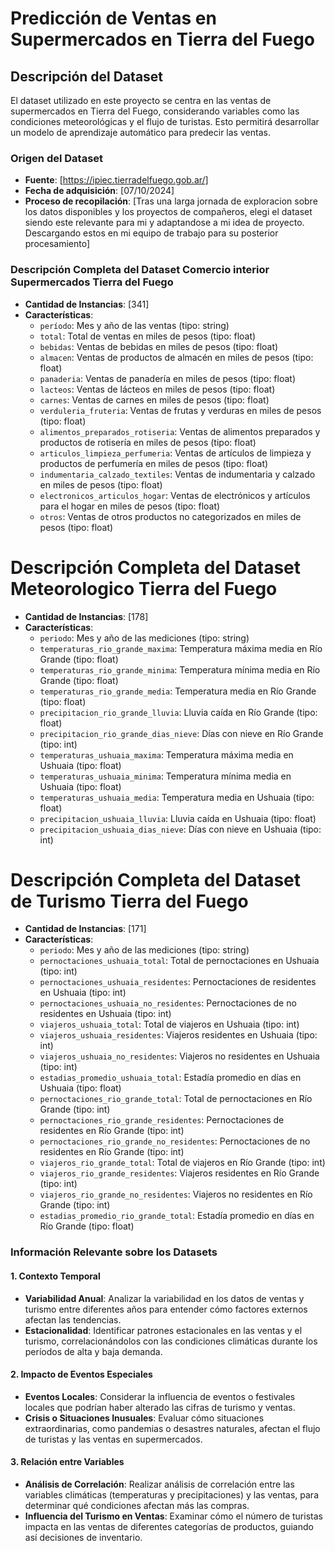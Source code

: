 # Predicción de Ventas en Supermercados en Tierra del Fuego

## Descripción del Dataset

El dataset utilizado en este proyecto se centra en las ventas de supermercados en Tierra del Fuego, considerando variables como las condiciones meteorológicas y el flujo de turistas. Esto permitirá desarrollar un modelo de aprendizaje automático para predecir las ventas.

### Origen del Dataset
- **Fuente**: [https://ipiec.tierradelfuego.gob.ar/]
- **Fecha de adquisición**: [07/10/2024]
- **Proceso de recopilación**: [Tras una larga jornada de exploracion sobre los datos disponibles y los proyectos de compañeros, elegi el dataset siendo este relevante para mi y adaptandose a mi idea de proyecto. Descargando estos en mi equipo de trabajo para su posterior procesamiento]

### Descripción Completa del Dataset Comercio interior Supermercados Tierra del Fuego

- **Cantidad de Instancias**: [341]
- **Características**:
  - `período`: Mes y año de las ventas (tipo: string)
  - `total`: Total de ventas en miles de pesos (tipo: float)
  - `bebidas`: Ventas de bebidas en miles de pesos (tipo: float)
  - `almacen`: Ventas de productos de almacén en miles de pesos (tipo: float)
  - `panaderia`: Ventas de panadería en miles de pesos (tipo: float)
  - `lacteos`: Ventas de lácteos en miles de pesos (tipo: float)
  - `carnes`: Ventas de carnes en miles de pesos (tipo: float)
  - `verduleria_fruteria`: Ventas de frutas y verduras en miles de pesos (tipo: float)
  - `alimentos_preparados_rotiseria`: Ventas de alimentos preparados y productos de rotisería en miles de pesos (tipo: float)
  - `articulos_limpieza_perfumeria`: Ventas de artículos de limpieza y productos de perfumería en miles de pesos (tipo: float)
  - `indumentaria_calzado_textiles`: Ventas de indumentaria y calzado en miles de pesos (tipo: float)
  - `electronicos_articulos_hogar`: Ventas de electrónicos y artículos para el hogar en miles de pesos (tipo: float)
  - `otros`: Ventas de otros productos no categorizados en miles de pesos (tipo: float)

# Descripción Completa del Dataset Meteorologico Tierra del Fuego

- **Cantidad de Instancias**: [178]
- **Características**:
  - `periodo`: Mes y año de las mediciones (tipo: string)
  - `temperaturas_rio_grande_maxima`: Temperatura máxima media en Río Grande (tipo: float)
  - `temperaturas_rio_grande_minima`: Temperatura mínima media en Río Grande (tipo: float)
  - `temperaturas_rio_grande_media`: Temperatura media en Río Grande (tipo: float)
  - `precipitacion_rio_grande_lluvia`: Lluvia caída en Río Grande (tipo: float)
  - `precipitacion_rio_grande_dias_nieve`: Días con nieve en Río Grande (tipo: int)
  - `temperaturas_ushuaia_maxima`: Temperatura máxima media en Ushuaia (tipo: float)
  - `temperaturas_ushuaia_minima`: Temperatura mínima media en Ushuaia (tipo: float)
  - `temperaturas_ushuaia_media`: Temperatura media en Ushuaia (tipo: float)
  - `precipitacion_ushuaia_lluvia`: Lluvia caída en Ushuaia (tipo: float)
  - `precipitacion_ushuaia_dias_nieve`: Días con nieve en Ushuaia (tipo: int)

# Descripción Completa del Dataset de Turismo Tierra del Fuego

- **Cantidad de Instancias**: [171] 
- **Características**:
  - `periodo`: Mes y año de las mediciones (tipo: string)
  - `pernoctaciones_ushuaia_total`: Total de pernoctaciones en Ushuaia (tipo: int)
  - `pernoctaciones_ushuaia_residentes`: Pernoctaciones de residentes en Ushuaia (tipo: int)
  - `pernoctaciones_ushuaia_no_residentes`: Pernoctaciones de no residentes en Ushuaia (tipo: int)
  - `viajeros_ushuaia_total`: Total de viajeros en Ushuaia (tipo: int)
  - `viajeros_ushuaia_residentes`: Viajeros residentes en Ushuaia (tipo: int)
  - `viajeros_ushuaia_no_residentes`: Viajeros no residentes en Ushuaia (tipo: int)
  - `estadias_promedio_ushuaia_total`: Estadía promedio en días en Ushuaia (tipo: float)
  - `pernoctaciones_rio_grande_total`: Total de pernoctaciones en Río Grande (tipo: int)
  - `pernoctaciones_rio_grande_residentes`: Pernoctaciones de residentes en Río Grande (tipo: int)
  - `pernoctaciones_rio_grande_no_residentes`: Pernoctaciones de no residentes en Río Grande (tipo: int)
  - `viajeros_rio_grande_total`: Total de viajeros en Río Grande (tipo: int)
  - `viajeros_rio_grande_residentes`: Viajeros residentes en Río Grande (tipo: int)
  - `viajeros_rio_grande_no_residentes`: Viajeros no residentes en Río Grande (tipo: int)
  - `estadias_promedio_rio_grande_total`: Estadía promedio en días en Río Grande (tipo: float)
    
### Información Relevante sobre los Datasets

#### 1. Contexto Temporal
- **Variabilidad Anual**: Analizar la variabilidad en los datos de ventas y turismo entre diferentes años para entender cómo factores externos afectan las tendencias.
- **Estacionalidad**: Identificar patrones estacionales en las ventas y el turismo, correlacionándolos con las condiciones climáticas durante los períodos de alta y baja demanda.

#### 2. Impacto de Eventos Especiales
- **Eventos Locales**: Considerar la influencia de eventos o festivales locales que podrían haber alterado las cifras de turismo y ventas.
- **Crisis o Situaciones Inusuales**: Evaluar cómo situaciones extraordinarias, como pandemias o desastres naturales, afectan el flujo de turistas y las ventas en supermercados.

#### 3. Relación entre Variables
- **Análisis de Correlación**: Realizar análisis de correlación entre las variables climáticas (temperaturas y precipitaciones) y las ventas, para determinar qué condiciones afectan más las compras.
- **Influencia del Turismo en Ventas**: Examinar cómo el número de turistas impacta en las ventas de diferentes categorías de productos, guiando así decisiones de inventario.

